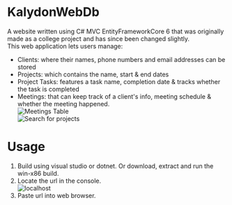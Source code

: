 # KalydonWebDb  

A website written using C# MVC EntityFrameworkCore 6 that was originally made as a college project and has since been changed slightly.  
This web application lets users manage:  
* Clients: where their names, phone numbers and email addresses can be stored  
* Projects: which contains the name, start & end dates  
* Project Tasks: features a task name, completion date & tracks whether the task is completed  
* Meetings: that can keep track of a client's info, meeting schedule & whether the meeting happened.  
![Meetings Table](images%5Cmeetings.png)  
![Search for projects](images%5Cfind_projects.png)  
# Usage  
1. Build using visual studio or dotnet. Or download, extract and run the win-x86 build.    
2. Locate the url in the console.  
![localhost](images%5Clocalhost.png)  
3. Paste url into web browser.  

